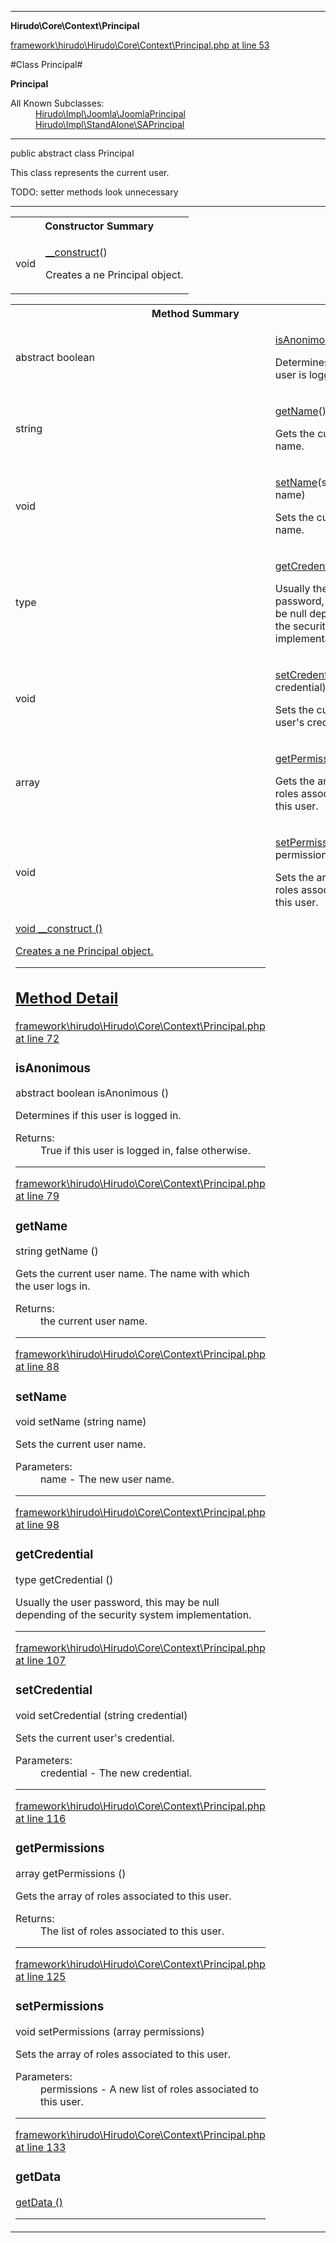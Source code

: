 

- - -

**Hirudo\Core\Context\Principal**


<a href="https://github.com/JeyDotC/Hirudo/blob/master/framework/hirudo/Hirudo/Core/Context/Principal.php#L53" >framework\hirudo\Hirudo\Core\Context\Principal.php at line 53</a>

#Class Principal#

**Principal**


<dl>
<dt>All Known Subclasses:</dt>
<dd><a href="https://github.com/JeyDotC/Hirudo-docs/blob/master/hirudo/impl/joomla/JoomlaPrincipal.md">Hirudo\Impl\Joomla\JoomlaPrincipal</a> <a href="https://github.com/JeyDotC/Hirudo-docs/blob/master/hirudo/impl/standalone/SAPrincipal.md">Hirudo\Impl\StandAlone\SAPrincipal</a> </dd>
</dl>



- - -

<p class="signature"><span class='k'>public abstract  class</span> <span class='nx'>Principal</span></p>

<div class="comment" id="overview_description"><p>This class represents the current user.</p><p>TODO: setter methods look unnecessary</p></div>



- - -

<table id="summary_constructor">
<tr><th colspan="2">Constructor Summary</th></tr>
<tr>
<td><span class='k'></span> <span class='nx'>void</span></td>
<td class="description"><p class="name"><a href="#__construct">__construct</a>()</p><p class="description">Creates a ne Principal object.</p></td>
</tr>
</table>

<table id="summary_method">
<tr><th colspan="2">Method Summary</th></tr>
<tr>
<td><span class='k'>abstract </span> <span class='nx'>boolean</span></td>
<td class="description"><p class="name"><a href="#isanonimous">isAnonimous</a>()</p><p class="description">Determines if this user is logged in.</p></td>
</tr>
<tr>
<td><span class='k'></span> <span class='nx'>string</span></td>
<td class="description"><p class="name"><a href="#getname">getName</a>()</p><p class="description">Gets the current user name. </p></td>
</tr>
<tr>
<td><span class='k'></span> <span class='nx'>void</span></td>
<td class="description"><p class="name"><a href="#setname">setName</a>(string name)</p><p class="description">Sets the current user name.</p></td>
</tr>
<tr>
<td><span class='k'></span> <span class='nx'>type</span></td>
<td class="description"><p class="name"><a href="#getcredential">getCredential</a>()</p><p class="description">Usually the user password, this may be null depending of the security
system implementation.</p></td>
</tr>
<tr>
<td><span class='k'></span> <span class='nx'>void</span></td>
<td class="description"><p class="name"><a href="#setcredential">setCredential</a>(string credential)</p><p class="description">Sets the current user's credential.</p></td>
</tr>
<tr>
<td><span class='k'></span> <span class='nx'>array</span></td>
<td class="description"><p class="name"><a href="#getpermissions">getPermissions</a>()</p><p class="description">Gets the array of roles associated to this user.</p></td>
</tr>
<tr>
<td><span class='k'></span> <span class='nx'>void</span></td>
<td class="description"><p class="name"><a href="#setpermissions">setPermissions</a>(array permissions)</p><p class="description">Sets the array of roles associated to this user.</p></td>
</tr>
<tr>
<td><span class='k'></span> <span class='nx'><a href='https://github.com/JeyDotC/Hirudo-docs/blob/master/hirudo/core/context/UserExtraData>UserExtraData</a></span></td>
<td class="description"><p class="name"><a href="#getdata">getData</a>()</p><p class="description"></p></td>
</tr>
</table>

<h2 id="detail_method">Constructor Detail</h2>

<a href="https://github.com/JeyDotC/Hirudo/blob/master/framework/hirudo/Hirudo/Core/Context/Principal.php#L63" >framework\hirudo\Hirudo\Core\Context\Principal.php at line 63</a>

<h3 id="__construct">__construct</h3>
<span class='k'></span> <span class='nx'>void</span> <span class='nf'>__construct</span> ()

<div class="details">
<p>Creates a ne Principal object.</p>
</div>

- - -

<h2 id="detail_method">Method Detail</h2>

<a href="https://github.com/JeyDotC/Hirudo/blob/master/framework/hirudo/Hirudo/Core/Context/Principal.php#L72" >framework\hirudo\Hirudo\Core\Context\Principal.php at line 72</a>

<h3 id="isAnonimous()">isAnonimous</h3>
<span class='k'>abstract </span> <span class='nx'>boolean</span> <span class='nf'>isAnonimous</span> ()

<div class="details">
<p>Determines if this user is logged in.</p><dl>
<dt>Returns:</dt>
<dd>True if this user is logged in, false otherwise.</dd>
</dl>

</div>

- - -


<a href="https://github.com/JeyDotC/Hirudo/blob/master/framework/hirudo/Hirudo/Core/Context/Principal.php#L79" >framework\hirudo\Hirudo\Core\Context\Principal.php at line 79</a>

<h3 id="getName()">getName</h3>
<span class='k'></span> <span class='nx'>string</span> <span class='nf'>getName</span> ()

<div class="details">
<p>Gets the current user name. The name with which the user logs in.</p><dl>
<dt>Returns:</dt>
<dd>the current user name.</dd>
</dl>

</div>

- - -


<a href="https://github.com/JeyDotC/Hirudo/blob/master/framework/hirudo/Hirudo/Core/Context/Principal.php#L88" >framework\hirudo\Hirudo\Core\Context\Principal.php at line 88</a>

<h3 id="setName()">setName</h3>
<span class='k'></span> <span class='nx'>void</span> <span class='nf'>setName</span> (string name)

<div class="details">
<p>Sets the current user name.</p><dl>
<dt>Parameters:</dt>
<dd>name - The new user name.</dd>
</dl>

</div>

- - -


<a href="https://github.com/JeyDotC/Hirudo/blob/master/framework/hirudo/Hirudo/Core/Context/Principal.php#L98" >framework\hirudo\Hirudo\Core\Context\Principal.php at line 98</a>

<h3 id="getCredential()">getCredential</h3>
<span class='k'></span> <span class='nx'>type</span> <span class='nf'>getCredential</span> ()

<div class="details">
<p>Usually the user password, this may be null depending of the security
system implementation.</p>
</div>

- - -


<a href="https://github.com/JeyDotC/Hirudo/blob/master/framework/hirudo/Hirudo/Core/Context/Principal.php#L107" >framework\hirudo\Hirudo\Core\Context\Principal.php at line 107</a>

<h3 id="setCredential()">setCredential</h3>
<span class='k'></span> <span class='nx'>void</span> <span class='nf'>setCredential</span> (string credential)

<div class="details">
<p>Sets the current user's credential.</p><dl>
<dt>Parameters:</dt>
<dd>credential - The new credential.</dd>
</dl>

</div>

- - -


<a href="https://github.com/JeyDotC/Hirudo/blob/master/framework/hirudo/Hirudo/Core/Context/Principal.php#L116" >framework\hirudo\Hirudo\Core\Context\Principal.php at line 116</a>

<h3 id="getPermissions()">getPermissions</h3>
<span class='k'></span> <span class='nx'>array</span> <span class='nf'>getPermissions</span> ()

<div class="details">
<p>Gets the array of roles associated to this user.</p><dl>
<dt>Returns:</dt>
<dd>The list of roles associated to this user.</dd>
</dl>

</div>

- - -


<a href="https://github.com/JeyDotC/Hirudo/blob/master/framework/hirudo/Hirudo/Core/Context/Principal.php#L125" >framework\hirudo\Hirudo\Core\Context\Principal.php at line 125</a>

<h3 id="setPermissions()">setPermissions</h3>
<span class='k'></span> <span class='nx'>void</span> <span class='nf'>setPermissions</span> (array permissions)

<div class="details">
<p>Sets the array of roles associated to this user.</p><dl>
<dt>Parameters:</dt>
<dd>permissions - A new list of roles associated to this user.</dd>
</dl>

</div>

- - -


<a href="https://github.com/JeyDotC/Hirudo/blob/master/framework/hirudo/Hirudo/Core/Context/Principal.php#L133" >framework\hirudo\Hirudo\Core\Context\Principal.php at line 133</a>

<h3 id="getData()">getData</h3>
<span class='k'></span> <span class='nx'><a href='https://github.com/JeyDotC/Hirudo-docs/blob/master/hirudo/core/context/UserExtraData>UserExtraData</a></span> <span class='nf'>getData</span> ()

<div class="details">
<p></p>
</div>

- - -

